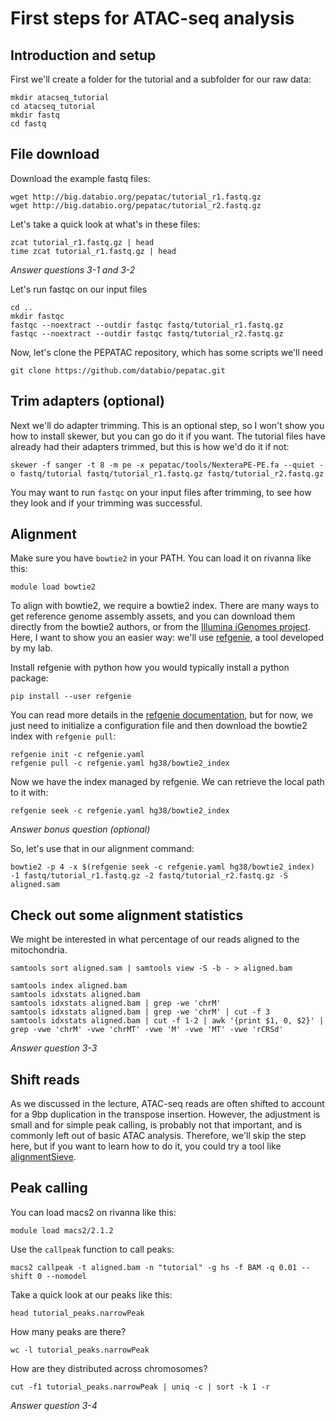 # First steps for ATAC-seq analysis

## Introduction and setup

First we'll create a folder for the tutorial and a subfolder for our raw data:

```
mkdir atacseq_tutorial
cd atacseq_tutorial
mkdir fastq
cd fastq
```

## File download

Download the example fastq files:

```
wget http://big.databio.org/pepatac/tutorial_r1.fastq.gz
wget http://big.databio.org/pepatac/tutorial_r2.fastq.gz
```

Let's take a quick look at what's in these files:

```
zcat tutorial_r1.fastq.gz | head
time zcat tutorial_r1.fastq.gz | head
```

*Answer questions 3-1 and 3-2*

Let's run fastqc on our input files
```
cd ..
mkdir fastqc
fastqc --noextract --outdir fastqc fastq/tutorial_r1.fastq.gz
fastqc --noextract --outdir fastqc fastq/tutorial_r2.fastq.gz
```

Now, let's clone the PEPATAC repository, which has some scripts we'll need

```
git clone https://github.com/databio/pepatac.git
```

## Trim adapters (optional)

Next we'll do adapter trimming. This is an optional step, so I won't show you how to install skewer, but you can go do it if you want. The tutorial files have already had their adapters trimmed, but this is how we'd do it if not:

```
skewer -f sanger -t 8 -m pe -x pepatac/tools/NexteraPE-PE.fa --quiet -o fastq/tutorial fastq/tutorial_r1.fastq.gz fastq/tutorial_r2.fastq.gz
```

You may want to run `fastqc` on your input files after trimming, to see how they look and if your trimming was successful.


## Alignment

Make sure you have `bowtie2` in your PATH. You can load it on rivanna like this:

```
module load bowtie2
```

To align with bowtie2, we require a bowtie2 index. There are many ways to get reference genome assembly assets, and you can download them directly from the bowtie2 authors, or from the [Illumina iGenomes project](https://support.illumina.com/sequencing/sequencing_software/igenome.html). Here, I want to show you an easier way: we'll use [refgenie](http://refgenie.databio.org), a tool developed by my lab.

Install refgenie with python how you would typically install a python package:

```
pip install --user refgenie
```

You can read more details in the [refgenie documentation](http://refgenie.databio.org), but for now, we just need to initialize a configuration file and then download the bowtie2 index with `refgenie pull`:

```
refgenie init -c refgenie.yaml
refgenie pull -c refgenie.yaml hg38/bowtie2_index
```

Now we have the index managed by refgenie. We can retrieve the local path to it with:

```
refgenie seek -c refgenie.yaml hg38/bowtie2_index
```

*Answer bonus question (optional)*

So, let's use that in our alignment command:

```
bowtie2 -p 4 -x $(refgenie seek -c refgenie.yaml hg38/bowtie2_index) -1 fastq/tutorial_r1.fastq.gz -2 fastq/tutorial_r2.fastq.gz -S aligned.sam
```

## Check out some alignment statistics

We might be interested in what percentage of our reads aligned to the mitochondria.

```
samtools sort aligned.sam | samtools view -S -b - > aligned.bam
```

```
samtools index aligned.bam
samtools idxstats aligned.bam
samtools idxstats aligned.bam | grep -we 'chrM'
samtools idxstats aligned.bam | grep -we 'chrM' | cut -f 3
samtools idxstats aligned.bam | cut -f 1-2 | awk '{print $1, 0, $2}' | grep -vwe 'chrM' -vwe 'chrMT' -vwe 'M' -vwe 'MT' -vwe 'rCRSd'
```

*Answer question 3-3*


## Shift reads

As we discussed in the lecture, ATAC-seq reads are often shifted to account for a 9bp duplication in the transpose insertion. However, the adjustment is small and for simple peak calling, is probably not that important, and is commonly left out of basic ATAC analysis. Therefore, we'll skip the step here, but if you want to learn how to do it, you could try a tool like [alignmentSieve](https://deeptools.readthedocs.io/en/develop/content/tools/alignmentSieve.html).

## Peak calling

You can load macs2 on rivanna like this:

```
module load macs2/2.1.2
```

Use the `callpeak` function to call peaks:

```
macs2 callpeak -t aligned.bam -n "tutorial" -g hs -f BAM -q 0.01 --shift 0 --nomodel
```

Take a quick look at our peaks like this:

```
head tutorial_peaks.narrowPeak
```

How many peaks are there?

```
wc -l tutorial_peaks.narrowPeak
```

How are they distributed across chromosomes?

```
cut -f1 tutorial_peaks.narrowPeak | uniq -c | sort -k 1 -r
```

*Answer question 3-4*

<!-- For fixed-width peaks, you could use these params: '--shift -75 --extsize 150 --nomodel --call-summits --nolambda --keep-dup all -p 0.01' -->
 
